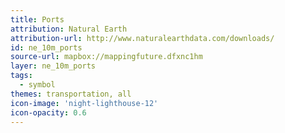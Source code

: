 ```yaml
---
title: Ports
attribution: Natural Earth
attribution-url: http://www.naturalearthdata.com/downloads/
id: ne_10m_ports
source-url: mapbox://mappingfuture.dfxnc1hm
layer: ne_10m_ports
tags:
  - symbol
themes: transportation, all
icon-image: 'night-lighthouse-12'
icon-opacity: 0.6
---
```

